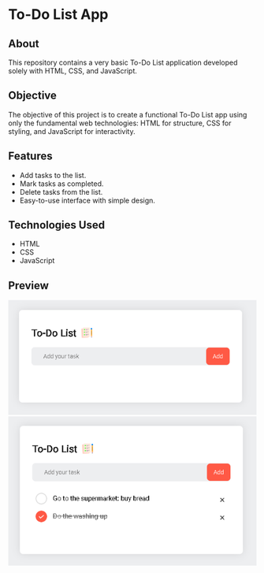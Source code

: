 # To-Do List App

## About
This repository contains a very basic To-Do List application developed solely with HTML, CSS, and JavaScript.

## Objective
The objective of this project is to create a functional To-Do List app using only the fundamental web technologies: HTML for structure, CSS for styling, and JavaScript for interactivity.

## Features
- Add tasks to the list.
- Mark tasks as completed.
- Delete tasks from the list.
- Easy-to-use interface with simple design.

## Technologies Used
- HTML
- CSS
- JavaScript

## Preview
[![To-Do List Preview](/img/example1.png)](index.html)
[![To-Do List Preview](/img/example2.png)](index.html)

